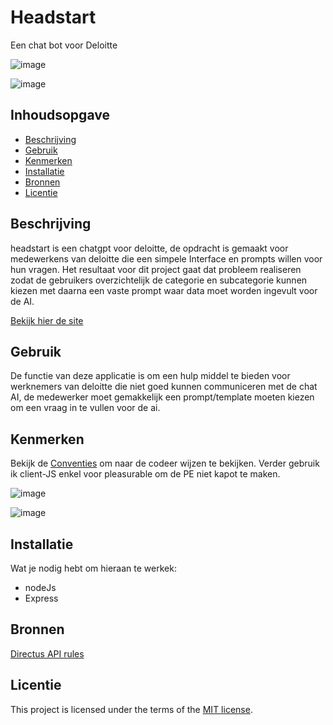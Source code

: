# Headstart
Een chat bot voor Deloitte

![image](https://github.com/Seijno/proof-of-concept/assets/104066080/733f12b7-372e-48c6-810a-037a205bf4b4)

![image](https://github.com/Seijno/proof-of-concept/assets/104066080/4e5e33bc-3b33-45e8-b868-dfc47430a23d)


## Inhoudsopgave

  * [Beschrijving](#beschrijving)
  * [Gebruik](#gebruik)
  * [Kenmerken](#kenmerken)
  * [Installatie](#installatie)
  * [Bronnen](#bronnen)
  * [Licentie](#licentie)

## Beschrijving
headstart is een chatgpt voor deloitte, de opdracht is gemaakt voor medewerkens van deloitte die een simpele Interface en prompts willen voor hun vragen. Het resultaat voor dit project gaat dat probleem realiseren zodat de gebruikers overzichtelijk de categorie en subcategorie kunnen kiezen met daarna een vaste prompt waar data moet worden ingevult voor de AI.

[Bekijk hier de site](proof-of-concept-d7t6.onrender.com)
<!-- Voeg een link toe naar Github Pages 🌐-->

## Gebruik
<!-- Bij Gebruik staat de user story, hoe het werkt en wat je er mee kan. -->
De functie van deze applicatie is om een hulp middel te bieden voor werknemers van deloitte die niet goed kunnen communiceren met de chat AI, de medewerker moet gemakkelijk een prompt/template moeten kiezen om een vraag in te vullen voor de ai.

## Kenmerken
Bekijk de [Conventies](https://github.com/Seijno/proof-of-concept/wiki/Conventies) om naar de codeer wijzen te bekijken.
Verder gebruik ik client-JS enkel voor pleasurable om de PE niet kapot te maken.

![image](https://github.com/Seijno/proof-of-concept/assets/104066080/c1dfa111-1ee6-4f37-bc50-75c8b20ea6b8)

![image](https://github.com/Seijno/proof-of-concept/assets/104066080/25c7e496-c7a0-4f9c-97f0-76babc6dec9e)


<!-- Bij Kenmerken staat welke technieken zijn gebruikt en hoe. Wat is de HTML structuur? Wat zijn de belangrijkste dingen in CSS? Wat is er met JS gedaan en hoe? Misschien heb je iets met NodeJS gedaan, of heb je een framwork of library gebruikt? -->

## Installatie

Wat je nodig hebt om hieraan te werkek:
* nodeJs
* Express

## Bronnen
[Directus API rules](https://learndirectus.com/how-to-filter-the-directus-api/)

## Licentie

This project is licensed under the terms of the [MIT license](./LICENSE).
